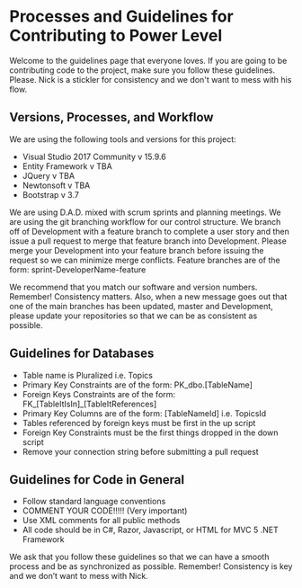# Processes and Guidelines for Contributing to Power Level

Welcome to the guidelines page that everyone loves. If you are going to be contributing code to the project, make sure you follow these guidelines. Please. Nick is a stickler for consistency and we don't want to mess with his flow.

## Versions, Processes, and Workflow

We are using the following tools and versions for this project:

* Visual Studio 2017 Community v 15.9.6
* Entity Framework v TBA
* JQuery v TBA
* Newtonsoft v TBA
* Bootstrap v 3.7

We are using D.A.D. mixed with scrum sprints and planning meetings. We are using the git branching workflow for our control structure. We branch off of Development with a feature branch to complete a user story and then issue a pull request to merge that feature branch into Development. Please merge your Development into your feature branch before issuing the request so we can minimize merge conflicts.
Feature branches are of the form: sprint-DeveloperName-feature

We recommend that you match our software and version numbers. Remember! Consistency matters.
Also, when a new message goes out that one of the main branches has been updated, master and Development, please update your repositories so that we can be as consistent as possible.

## Guidelines for Databases

* Table name is Pluralized i.e. Topics
* Primary Key Constraints are of the form: PK_dbo.[TableName]
* Foreign Keys Constraints are of the form: FK_[TableItIsIn]_[TableItReferences]
* Primary Key Columns are of the form: [TableNameId] i.e. TopicsId
* Tables referenced by foreign keys must be first in the up script
* Foreign Key Constraints must be the first things dropped in the down script
* Remove your connection string before submitting a pull request

## Guidelines for Code in General

* Follow standard language conventions
* COMMENT YOUR CODE!!!!! (Very important)
* Use XML comments for all public methods
* All code should be in C#, Razor, Javascript, or HTML for MVC 5 .NET Framework

We ask that you follow these guidelines so that we can have a smooth process and be as synchronized as possible. Remember! Consistency is key and we don’t want to mess with Nick.
